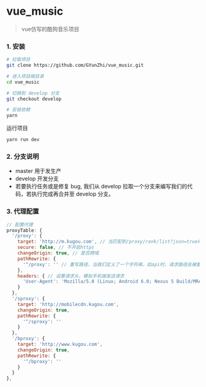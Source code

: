 # vue_music

> vue仿写的酷狗音乐项目

### 1. 安装

```bash
# 拉取项目
git clone https://github.com/GYunZhi/vue_music.git
```

```bash
# 进入项目根目录
cd vue_music

# 切换到 develop 分支
git checkout develop

# 安装依赖
yarn
```

运行项目

```bash
yarn run dev
```

### 2. 分支说明

- master 用于发生产
- develop 开发分支
- 若要执行任务或是修复 bug, 我们从 develop 拉取一个分支来编写我们的代码，若执行完成再合并至 develop 分支。

### 3. 代理配置

```javascript
// 配置代理
proxyTable: {
  '/proxy': {
    target: 'http://m.kugou.com', // 当匹配到/proxy/rank/list?json=true时，会把/proxy替换成http://m.kugou.com/rank/list?json=true
    secure: false, // 不开启https
    changeOrigin: true, // 是否跨域
    pathRewrite: {
      '^/proxy': '' // 重写路径，当我们定义了一个字符串，如api时，请求路径会被重写为http://m.kugou.com/api/rank/list?json=true
    },
    headers: { // 设置请求头，模拟手机端发送请求
      'User-Agent': 'Mozilla/5.0 (Linux; Android 6.0; Nexus 5 Build/MRA58N) AppleWebKit/537.36 (KHTML, like Gecko) Chrome/65.0.3325.181 Mobile Safari/537.36'
    }
  },
  '/sproxy': {
    target: 'http://mobilecdn.kugou.com',
    changeOrigin: true,
    pathRewrite: {
      '^/sproxy': ''
    }
  },
  '/bproxy': {
    target: 'http://www.kugou.com',
    changeOrigin: true,
    pathRewrite: {
      '^/bproxy': ''
    }
  }
},
```
